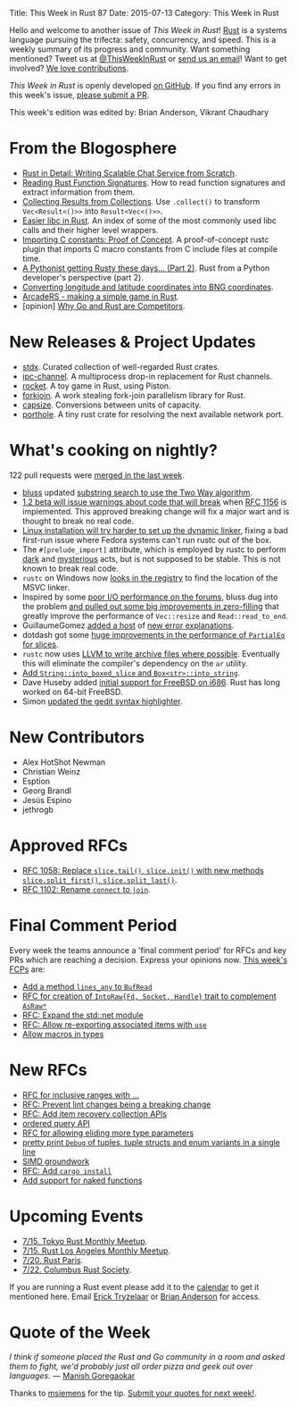 Title: This Week in Rust 87
Date: 2015-07-13
Category: This Week in Rust

Hello and welcome to another issue of *This Week in Rust*!
[Rust](http://rust-lang.org) is a systems language pursuing the trifecta:
safety, concurrency, and speed. This is a weekly summary of its progress and
community. Want something mentioned? Tweet us at [@ThisWeekInRust](https://twitter.com/ThisWeekInRust) or [send us an
email](mailto:corey@octayn.net?subject=This%20Week%20in%20Rust%20Suggestion)!
Want to get involved? [We love
contributions](https://github.com/rust-lang/rust/wiki/Note-guide-for-new-contributors).

*This Week in Rust* is openly developed [on GitHub](https://github.com/cmr/this-week-in-rust).
If you find any errors in this week's issue, [please submit a PR](https://github.com/cmr/this-week-in-rust/pulls).

This week's edition was edited by: Brian Anderson, Vikrant Chaudhary

# From the Blogosphere

* [Rust in Detail: Writing Scalable Chat Service from Scratch](https://nbaksalyar.github.io/2015/07/10/writing-chat-in-rust.html).
* [Reading Rust Function Signatures](http://hoverbear.org/2015/07/10/reading-rust-function-signatures/). How to read function signatures and extract information from them.
* [Collecting Results from Collections](http://hoverbear.org/2015/07/08/a-useful-error-pattern/). Use `.collect()` to transform `Vec<Result<()>>` into `Result<Vec<()>>`.
* [Easier libc in Rust](https://mobiarch.wordpress.com/2015/07/03/easy-libc-in-rust/). An index of some of the most commonly used libc calls and their higher level wrappers.
* [Importing C constants: Proof of Concept](http://vojtech.kral.hk/en/rust-importing-c-constants-proof-of-concept/). A proof-of-concept rustc plugin that imports C macro constants from C include files at compile time.
* [A Pythonist getting Rusty these days... (Part 2)](https://wafflespeanut.github.io/blog/2015/07/08/a-pythonist-getting-rusty-these-days-dot-dot-dot-part-2/). Rust from a Python developer's perspective (part 2).
* [Converting longitude and latitude coordinates into BNG coordinates](http://sensitivecities.com/rust-python-ffi-bng-EN.html).
* [ArcadeRS - making a simple game in Rust](https://jadpole.github.io/2015/185/arcaders-1-0/).
* [opinion] [Why Go and Rust are Competitors](http://www.doxsey.net/blog/why-go-and-rust-are-competitors/).

# New Releases & Project Updates

* [stdx](https://github.com/brson/stdx). Curated collection of well-regarded Rust crates.
* [ipc-channel](https://github.com/pcwalton/ipc-channel). A multiprocess drop-in replacement for Rust channels.
* [rocket](https://github.com/aochagavia/rocket).  A toy game in Rust, using Piston.
* [forkjoin](https://github.com/faern/forkjoin). A work stealing fork-join parallelism library for Rust.
* [capsize](https://github.com/softprops/capsize). Conversions between units of capacity.
* [porthole](https://github.com/softprops/porthole). A tiny rust crate for resolving the next available network port.

# What's cooking on nightly?

122 pull requests were [merged in the last week][merged].

[merged]: https://github.com/issues?q=is%3Apr+org%3Arust-lang+is%3Amerged+merged%3A2015-07-06..2015-07-13

* [bluss](https://github.com/bluss) updated [substring search to use the Two Way algorithm](https://github.com/rust-lang/rust/pull/26327). 
* [1.2 beta will issue warnings about code that will break](https://github.com/rust-lang/rust/pull/26829) when [RFC 1156](https://github.com/rust-lang/rfcs/blob/master/text/1156-adjust-default-object-bounds.md) is implemented. This approved breaking change will fix a major wart and is thought to break no real code.
* [Linux installation will try harder to set up the dynamic linker](https://github.com/rust-lang/rust-installer/pull/41), fixing a bad first-run issue where Fedora systems can't run rustc out of the box.
* The `#[prelude_import]` attribute, which is employed by rustc to perform [dark](https://github.com/rust-lang/rust/blob/6a3b385cbd6b9044b4447da96aad066e8b257ddf/src/libsyntax/std_inject.rs#L164) and [mysterious](https://github.com/rust-lang/rust/blob/6a3b385cbd6b9044b4447da96aad066e8b257ddf/src/librustc_resolve/build_reduced_graph.rs#L292-L294) acts, but is not supposed to be stable. This is not known to break real code.
* `rustc` on Windows now [looks in the registry](https://github.com/rust-lang/rust/pull/26741) to find the location of the MSVC linker.
* Inspired by some [poor I/O performance on the forums](https://users.rust-lang.org/t/reading-from-stdin-performance/2025), bluss dug into the problem [and pulled out some big improvements in zero-filling](https://github.com/rust-lang/rust/pull/26849) that greatly improve the performance of `Vec::resize` and `Read::read_to_end`.
* GuillaumeGomez [added a host](https://github.com/rust-lang/rust/pull/26742) of [new error explanations](https://github.com/rust-lang/rust/pull/26879).
* dotdash got some [huge improvements in the performance of `PartialEq` for slices](https://github.com/rust-lang/rust/pull/26884).
* `rustc` now uses [LLVM to write archive files where possible](https://github.com/rust-lang/rust/pull/26926). Eventually this will eliminate the compiler's dependency on the `ar` utility.
* [Add `String::into_boxed_slice` and `Box<str>::into_string`](https://github.com/rust-lang/rust/pull/26931).
* Dave Huseby added [initial support for FreeBSD on i686](https://github.com/rust-lang/rust/pull/26959). Rust has long worked on 64-bit FreeBSD.
* Simon [updated the gedit syntax highlighter](https://github.com/rust-lang/gedit-config/pull/8).

# New Contributors

* Alex HotShot Newman
* Christian Weinz
* Esption
* Georg Brandl
* Jesús Espino
* jethrogb

# Approved RFCs

* [RFC 1058: Replace `slice.tail()`, `slice.init()` with new methods `slice.split_first()`, `slice.split_last()`](https://github.com/rust-lang/rfcs/blob/master/text/1058-slice-tail-redesign.md).
* [RFC 1102: Rename `connect` to `join`](https://github.com/rust-lang/rfcs/blob/master/text/1102-rename-connect-to-join.md).

# Final Comment Period

Every week the teams announce a 'final comment period' for RFCs and
key PRs which are reaching a decision. Express your opinions
now. [This week's FCPs][fcp] are:

[fcp]: https://github.com/issues?utf8=%E2%9C%93&q=is%3Apr+org%3Arust-lang+label%3Afinal-comment-period+is%3Aopen+updated%3A2015-07-06..2015-07-13

* [Add a method `lines_any` to `BufRead`](https://github.com/rust-lang/rust/pull/26743)
* [RFC for creation of `IntoRaw{Fd, Socket, Handle}` trait to complement `AsRaw*`](https://github.com/rust-lang/rfcs/pull/1174)
* [RFC: Expand the std::net module](https://github.com/rust-lang/rfcs/pull/1158)
* [RFC: Allow re-exporting associated items with `use`](https://github.com/rust-lang/rfcs/pull/1150)
* [Allow macros in types](https://github.com/rust-lang/rfcs/pull/873)

# New RFCs

* [RFC for inclusive ranges with ...](https://github.com/rust-lang/rfcs/pull/1192)
* [RFC: Prevent lint changes being a breaking change](https://github.com/rust-lang/rfcs/pull/1193)
* [RFC: Add item recovery collection APIs](https://github.com/rust-lang/rfcs/pull/1194)
* [ordered query API](https://github.com/rust-lang/rfcs/pull/1195)
* [RFC for allowing eliding more type parameters](https://github.com/rust-lang/rfcs/pull/1196)
* [pretty print `Debug` of tuples, tuple structs and enum variants in a single line](https://github.com/rust-lang/rfcs/pull/1198)
* [SIMD groundwork](https://github.com/rust-lang/rfcs/pull/1199)
* [RFC: Add `cargo install`](https://github.com/rust-lang/rfcs/pull/1200)
* [Add support for naked functions](https://github.com/rust-lang/rfcs/pull/1201)

# Upcoming Events

* [7/15. Tokyo Rust Monthly Meetup](https://rust.doorkeeper.jp/events/27068).
* [7/15. Rust Los Angeles Monthly Meetup](http://www.meetup.com/Rust-Los-Angeles/events/223341178).
* [7/20. Rust Paris](http://www.meetup.com/Rust-Paris).
* [7/22. Columbus Rust Society](http://www.meetup.com/columbus-rs/).

If you are running a Rust event please add it to the [calendar] to get
it mentioned here. Email [Erick Tryzelaar][erickt] or [Brian
Anderson][brson] for access.

[calendar]: https://www.google.com/calendar/embed?src=apd9vmbc22egenmtu5l6c5jbfc%40group.calendar.google.com
[erickt]: mailto:erick.tryzelaar@gmail.com
[brson]: mailto:banderson@mozilla.com

# Quote of the Week

*I think if someone placed the Rust and Go community in a room and asked them to fight, we'd probably just all order pizza and geek out over languages.* — [Manish Goregaokar](https://www.reddit.com/r/rust/comments/3cj69b/why_go_and_rust_are_competitors/csw5t5v)

Thanks to [msiemens](https://users.rust-lang.org/users/msiemens) for the tip. [Submit your quotes for next week!][submit].

[submit]: http://users.rust-lang.org/t/twir-quote-of-the-week/328
